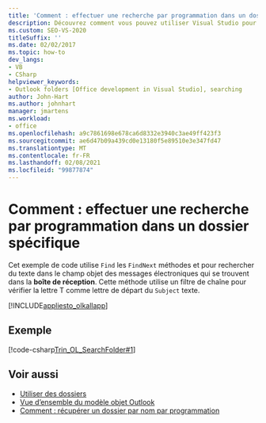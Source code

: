 ```yaml
---
title: 'Comment : effectuer une recherche par programmation dans un dossier spécifique'
description: Découvrez comment vous pouvez utiliser Visual Studio pour effectuer une recherche par programmation dans un dossier Microsoft Outlook spécifique.
ms.custom: SEO-VS-2020
titleSuffix: ''
ms.date: 02/02/2017
ms.topic: how-to
dev_langs:
- VB
- CSharp
helpviewer_keywords:
- Outlook folders [Office development in Visual Studio], searching
author: John-Hart
ms.author: johnhart
manager: jmartens
ms.workload:
- office
ms.openlocfilehash: a9c7861698e678ca6d8332e3940c3ae49ff423f3
ms.sourcegitcommit: ae6d47b09a439cd0e13180f5e89510e3e347fd47
ms.translationtype: MT
ms.contentlocale: fr-FR
ms.lasthandoff: 02/08/2021
ms.locfileid: "99877874"
---
```

# <a name="how-to-programmatically-search-within-a-specific-folder"></a>Comment : effectuer une recherche par programmation dans un dossier spécifique
  Cet exemple de code utilise `Find` les `FindNext` méthodes et pour rechercher du texte dans le champ objet des messages électroniques qui se trouvent dans la **boîte de réception**. Cette méthode utilise un filtre de chaîne pour vérifier la lettre T comme lettre de départ du `Subject` texte.

 [!INCLUDE[appliesto_olkallapp](../vsto/includes/appliesto-olkallapp-md.md)]

## <a name="example"></a>Exemple
 [!code-csharp[Trin_OL_SearchFolder#1](../vsto/codesnippet/CSharp/Trin_OL_SearchFolder/thisaddin.cs#1)]

## <a name="see-also"></a>Voir aussi
- [Utiliser des dossiers](../vsto/working-with-folders.md)
- [Vue d’ensemble du modèle objet Outlook](../vsto/outlook-object-model-overview.md)
- [Comment : récupérer un dossier par nom par programmation](../vsto/how-to-programmatically-retrieve-a-folder-by-name.md)
